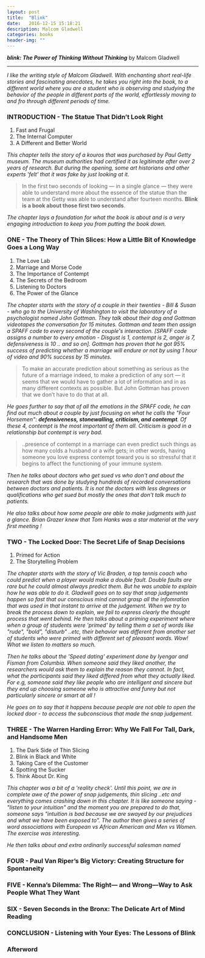 ```yaml
---
layout: post
title:  "Blink"
date:   2016-12-15 15:18:21
description: Malcom Gladwell
categories: books
header-img: ""
---
```


**_blink: The Power of Thinking Without Thinking_** by Malcom Gladwell

----

_I like the writing style of Malcom Gladwell. With enchanting short real-life stories and fascinating anecdotes, he takes you right into the book, to a different world where you are a student who is observing and studying the behavior of the people in different parts of the world, effortlessly moving to and fro through different periods of time._

### INTRODUCTION - The Statue That Didn’t Look Right 

1. Fast and Frugal
2. The Internal Computer
3. A Different and Better World

_This chapter tells the story of a kouros that was purchased by Paul Getty museum. The museum authorities had certified it as legitimate after over 2 years of research. But during the opening, some art historians and other experts 'felt' that it was fake by just looking at it._

> In the first two seconds of looking — in a single glance — they were able to understand more about the essence of the statue than the team at the Getty was able to understand after fourteen months.
> **Blink is a book about those first two seconds**.

_The chapter lays a foundation for what the book is about and is a very engaging introduction to keep you from putting the book down._ 

### ONE - The Theory of Thin Slices: How a Little Bit of Knowledge Goes a Long Way
1. The Love Lab
2. Marriage and Morse Code
3. The Importance of Contempt
4. The Secrets of the Bedroom
5. Listening to Doctors
6. The Power of the Glance

_The chapter starts with the story of a couple in their twenties - Bill & Susan - who go to the University of Washington to visit the laboratory of a psychologist named John Gottman. They talk about their dog and Gottman videotapes the conversation for 15 minutes. Gottman and team then assign a SPAFF code to every second of the couple's interaction. [SPAFF code assigns a number to every emotion - Disgust is 1, contempt is 2, anger is 7, defensiveness is 10 .. and so on]. Gottman has proven that he got 95% success of predicting whether a marriage will endure or not by using 1 hour of video and 90% success by 15 minutes._ 

> To make an accurate prediction about something as serious as the future of a marriage indeed, to make a prediction of any sort — it seems that we would have to gather a lot of information and in as many different contexts as possible.
> But John Gottman has proven that we don’t have to do that at all.

_He goes further to say that of all the emotions in the SPAFF code, he can find out much about a couple by just focusing on what he calls the "Four Horsemen": **defensiveness, stonewalling, criticism, and contempt**. Of these 4, contempt is the most important of them all. Criticism is good in a relationship but contempt is very bad._ 

> ..presence of contempt in a marriage can even predict such things as how many colds a husband or a wife gets; in other words, having someone you love express contempt toward you is so stressful that it begins to affect the functioning of your immune system.

_Then he talks about doctors who get sued vs who don't and about the research that was done by studying hundreds of recorded conversations between doctors and patients. It is not the doctors with less degrees or qualifications who get sued but mostly the ones that don't talk much to patients._

_He also talks about how some people are able to make judgments with just a glance. Brian Grazer knew that Tom Hanks was a star material at the very first meeting !_

### TWO - The Locked Door: The Secret Life of Snap Decisions
1. Primed for Action
2. The Storytelling Problem

_The chapter starts with the story of Vic Braden, a top tennis coach who could predict when a player would make a double fault. Double faults are rare but he could almost always predict them. But he was unable to explain how he was able to do it. Gladwell goes on to say that snap judgements happen so fast that our conscious mind cannot grasp all the infomration that was used in that instant to arrive at the judgement. When we try to break the process down to explain, we fail to express clearly the thought process that went behind._
_He then talks about a priming experiment where when a group of students were 'primed' by telling them a set of words like "rude", "bold", "disturb" ..etc, their behavior was different from another set of students who were primed with different set of pleasant words. Wow! What we listen to matters so much._

_Then he talks about the 'Speed dating' experiment done by Iyengar and Fisman from Columbia. When someone said they liked another, the researchers would ask them to explain the reason they cannot. In fact, what the participants said they liked differed from what they actually liked. For e.g, someone said they like people who are intelligent and sincere but they end up choosing someone who is attractive and funny but not particularly sincere or smart at all !_ 

_He goes on to say that it happens because people are not able to open the locked door - to access the subconscious that made the snap judgement._

### THREE - The Warren Harding Error: Why We Fall For Tall, Dark, and Handsome Men
1. The Dark Side of Thin Slicing
2. Blink in Black and White
3. Taking Care of the Customer
4. Spotting the Sucker
5. Think About Dr. King

_This chapter was a bit of a 'reality check'. Until this point, we are in complete awe of the power of snap judgements, thin slicing ..etc and everything comes crashing down in this chapter. It is like someone saying - "listen to your intuition" and the moment you are prepared to do that, someone says "intuition is bad because we are swayed by our prejudices and what we have been exposed to". The author then gives a series of word associations with European vs African American and Men vs Women. The exercise was interesting._

_He then talks about and extra ordinarily successful salesman named_

### FOUR - Paul Van Riper’s Big Victory: Creating Structure for Spontaneity 

### FIVE - Kenna’s Dilemma: The Right— and Wrong—Way to Ask People What They Want

### SIX - Seven Seconds in the Bronx: The Delicate Art of Mind Reading 

### CONCLUSION - Listening with Your Eyes: The Lessons of Blink 

### Afterword 